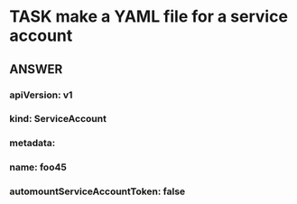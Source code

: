 

# TASK make a YAML file for a service account

## ANSWER



### apiVersion: v1
### kind: ServiceAccount
### metadata:
###   name: foo45
###  automountServiceAccountToken: false
